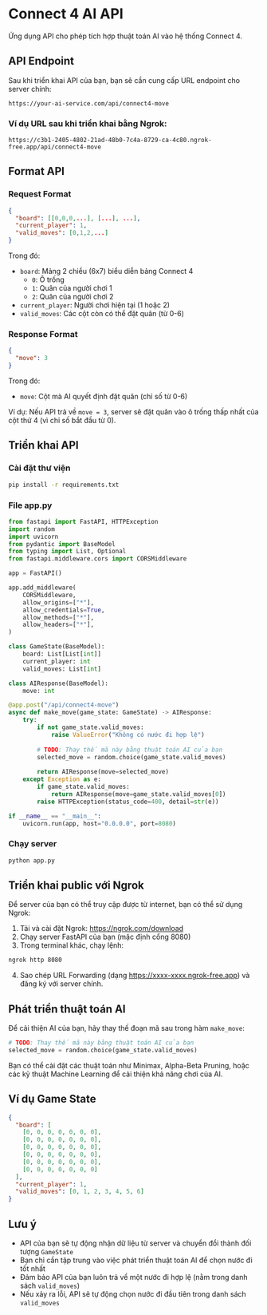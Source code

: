 # Connect 4 AI API

Ứng dụng API cho phép tích hợp thuật toán AI vào hệ thống Connect 4.

## API Endpoint

Sau khi triển khai API của bạn, bạn sẽ cần cung cấp URL endpoint cho server chính:
```
https://your-ai-service.com/api/connect4-move
```

### Ví dụ URL sau khi triển khai bằng Ngrok:
```
https://c3b1-2405-4802-21ad-48b0-7c4a-8729-ca-4c80.ngrok-free.app/api/connect4-move
```

## Format API

### Request Format
```json
{
  "board": [[0,0,0,...], [...], ...],
  "current_player": 1,
  "valid_moves": [0,1,2,...]
}
```

Trong đó:
- `board`: Mảng 2 chiều (6x7) biểu diễn bảng Connect 4
  - `0`: Ô trống
  - `1`: Quân của người chơi 1
  - `2`: Quân của người chơi 2
- `current_player`: Người chơi hiện tại (1 hoặc 2)
- `valid_moves`: Các cột còn có thể đặt quân (từ 0-6)

### Response Format
```json
{
  "move": 3
}
```

Trong đó:
- `move`: Cột mà AI quyết định đặt quân (chỉ số từ 0-6)

Ví dụ: Nếu API trả về `move = 3`, server sẽ đặt quân vào ô trống thấp nhất của cột thứ 4 (vì chỉ số bắt đầu từ 0).

## Triển khai API

### Cài đặt thư viện
```bash
pip install -r requirements.txt
```

### File app.py
```python
from fastapi import FastAPI, HTTPException
import random
import uvicorn
from pydantic import BaseModel
from typing import List, Optional
from fastapi.middleware.cors import CORSMiddleware

app = FastAPI()

app.add_middleware(
    CORSMiddleware,
    allow_origins=["*"],
    allow_credentials=True,
    allow_methods=["*"],
    allow_headers=["*"],
)

class GameState(BaseModel):
    board: List[List[int]]
    current_player: int
    valid_moves: List[int]

class AIResponse(BaseModel):
    move: int

@app.post("/api/connect4-move")
async def make_move(game_state: GameState) -> AIResponse:
    try:
        if not game_state.valid_moves:
            raise ValueError("Không có nước đi hợp lệ")
            
        # TODO: Thay thế mã này bằng thuật toán AI của bạn
        selected_move = random.choice(game_state.valid_moves)
        
        return AIResponse(move=selected_move)
    except Exception as e:
        if game_state.valid_moves:
            return AIResponse(move=game_state.valid_moves[0])
        raise HTTPException(status_code=400, detail=str(e))

if __name__ == "__main__":
    uvicorn.run(app, host="0.0.0.0", port=8080)
```

### Chạy server
```bash
python app.py
```

## Triển khai public với Ngrok

Để server của bạn có thể truy cập được từ internet, bạn có thể sử dụng Ngrok:

1. Tải và cài đặt Ngrok: https://ngrok.com/download
2. Chạy server FastAPI của bạn (mặc định cổng 8080)
3. Trong terminal khác, chạy lệnh:
```bash
ngrok http 8080
```
4. Sao chép URL Forwarding (dạng https://xxxx-xxxx.ngrok-free.app) và đăng ký với server chính.

## Phát triển thuật toán AI

Để cải thiện AI của bạn, hãy thay thế đoạn mã sau trong hàm `make_move`:

```python
# TODO: Thay thế mã này bằng thuật toán AI của bạn
selected_move = random.choice(game_state.valid_moves)
```

Bạn có thể cài đặt các thuật toán như Minimax, Alpha-Beta Pruning, hoặc các kỹ thuật Machine Learning để cải thiện khả năng chơi của AI.

## Ví dụ Game State

```json
{
  "board": [
    [0, 0, 0, 0, 0, 0, 0],
    [0, 0, 0, 0, 0, 0, 0],
    [0, 0, 0, 0, 0, 0, 0],
    [0, 0, 0, 0, 0, 0, 0],
    [0, 0, 0, 0, 0, 0, 0],
    [0, 0, 0, 0, 0, 0, 0]
  ],
  "current_player": 1,
  "valid_moves": [0, 1, 2, 3, 4, 5, 6]
}
```

## Lưu ý

- API của bạn sẽ tự động nhận dữ liệu từ server và chuyển đổi thành đối tượng `GameState`
- Bạn chỉ cần tập trung vào việc phát triển thuật toán AI để chọn nước đi tốt nhất
- Đảm bảo API của bạn luôn trả về một nước đi hợp lệ (nằm trong danh sách `valid_moves`)
- Nếu xảy ra lỗi, API sẽ tự động chọn nước đi đầu tiên trong danh sách `valid_moves`
``` 